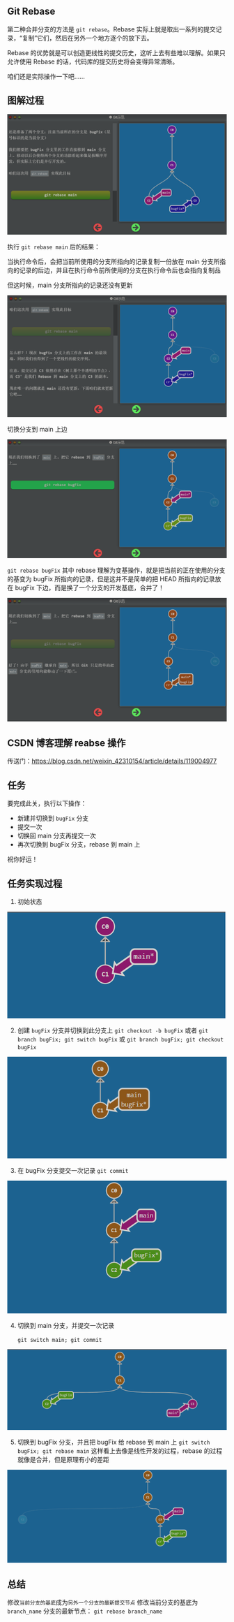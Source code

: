 ## Git Rebase

第二种合并分支的方法是 `git rebase`。Rebase 实际上就是取出一系列的提交记录，“复制”它们，然后在另外一个地方逐个的放下去。

Rebase 的优势就是可以创造更线性的提交历史，这听上去有些难以理解。如果只允许使用 Rebase 的话，代码库的提交历史将会变得异常清晰。

咱们还是实际操作一下吧……



## 图解过程

![image-20220701143609662](04-Git-Rebase.assets/image-20220701143609662.png)

执行 `git rebase main` 后的结果：

当执行命令后，会把当前所使用的分支所指向的记录复制一份放在 main 分支所指向的记录的后边，并且在执行命令前所使用的分支在执行命令后也会指向复制品

但这时候，main 分支所指向的记录还没有更新

![image-20220701143725799](04-Git-Rebase.assets/image-20220701143725799.png)

切换分支到 main 上边

![image-20220701144018508](04-Git-Rebase.assets/image-20220701144018508.png)

`git rebase bugFix` 其中 rebase 理解为变基操作，就是把当前的正在使用的分支的基变为 bugFix 所指向的记录，但是这并不是简单的把 HEAD 所指向的记录放在 bugFix 下边，而是换了一个分支的开发基底，合并了！

![image-20220701144053631](04-Git-Rebase.assets/image-20220701144053631.png)



## CSDN 博客理解 reabse 操作

传送门：https://blog.csdn.net/weixin_42310154/article/details/119004977



## 任务

要完成此关，执行以下操作：

- 新建并切换到 `bugFix` 分支
- 提交一次
- 切换回 main 分支再提交一次
- 再次切换到 bugFix 分支，rebase 到 main 上

祝你好运！



## 任务实现过程

1. 初始状态

![image-20220701145100267](04-Git-Rebase.assets/image-20220701145100267.png)

2. 创建 `bugFix` 分支并切换到此分支上
   `git checkout -b bugFix` 或者 `git branch bugFix; git switch bugFix` 或 `git branch bugFix; git checkout bugFix`

![image-20220701145226990](04-Git-Rebase.assets/image-20220701145226990.png)

3. 在 bugFix 分支提交一次记录
   `git commit`

![image-20220701145504186](04-Git-Rebase.assets/image-20220701145504186.png)

4. 切换到 main 分支，并提交一次记录

   `git switch main; git commit`

![image-20220701145555783](04-Git-Rebase.assets/image-20220701145555783.png)

5. 切换到 bugFix 分支，并且把 bugFix 给 rebase 到 main 上
   `git switch bugFix; git rebase main`
   这样看上去像是线性开发的过程，rebase 的过程就像是合并，但是原理有小的差距

![image-20220701145847906](04-Git-Rebase.assets/image-20220701145847906.png)



## 总结

修改`当前分支的基底`成为`另外一个分支的最新提交节点`
修改当前分支的基底为 `branch_name` 分支的最新节点： `git rebase branch_name`